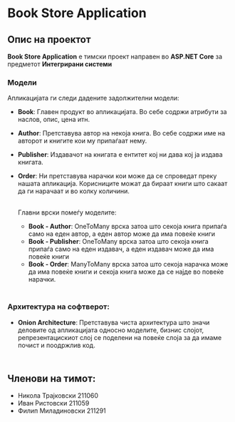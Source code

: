 # Book Store Application

## Опис на проектот

**Book Store Application** е тимски проект направен во **ASP.NET Core** за предметот **Интегрирани системи**

### Модели
Апликацијата ги следи дадените задолжителни модели:
- **Book**: Главен продукт во апликацијата. Во себе содржи атрибути за наслов, опис, цена итн.
- **Author**: Претставува автор на некоја книга. Во себе содржи име на авторот и книгите кои му припаѓаат нему.
- **Publisher**: Издавачот на книгата е ентитет кој ни дава кој ја издава книгата.
- **Order**: Ни претставува нарачки кои може да се спроведат преку нашата апликација. Корисниците можат да бираат книги што сакаат да ги нарачаат и во колку количини.<br/>

  
  <br/>Главни врски помеѓу моделите:
    - **Book - Author**: OneToMany врска затоа што секоја книга припаѓа само на еден автор, а еден автор може да има повеќе книги
    - **Book - Publisher**: OneToMany врска затоа што секоја книга припаѓа само на еден издавач, а еден издавач може да има повеќе книги
    - **Book - Order**: ManyToMany врска затоа што секоја нарачка може да има повеќе книги и секоја книга може да се најде во повеќе нарачки.

### <br/>Архитектура на софтверот:
- **Onion Architecture**: Претставува чиста архитектура што значи деловите од апликацијата односно моделите, бизнис слојот, репрезентацискиот слој се поделени на повеќе слоја за да имаме почист и поодржлив код.

## <br/>Членови на тимот:
- Никола Трајковски 211060
- Иван Ристовски 211059
- Филип Миладиновски 211291


